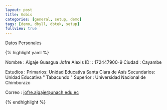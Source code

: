 ```yaml
---
layout: post
title: Gobis
categories: [general, setup, demo]
tags: [demo, dbyll, dbtek, setup]
fullview: true
---
```


Datos Personales

{% highlight yaml %}


 Nombre : Aigaje Guasgua Jofre Alexis
 ID:    : 172447900-9
 Ciudad : Cayambe

 Estudios :
 Primarios: Unidad Educativa Santa Clara de Asís
 Secundarios: Unidad Educativa " Tabacundo "
 Superior : Universidad Nacional de Chimborazo

 Correo : jofre.aigaje@unach.edu.ec

 
{% endhighlight %}
